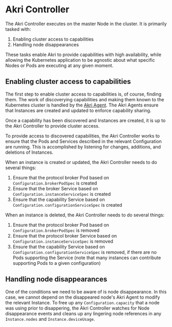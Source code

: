 # Akri Controller
The Akri Controller executes on the master Node in the cluster.  It is primarily tasked with:

1. Enabling cluster access to capabilities
1. Handling node disappearances

These tasks enable Akri to provide capabilities with high availability, while allowing the Kubernetes application to be agnostic about what specific Nodes or Pods are executing at any given moment.

## Enabling cluster access to capabilities
The first step to enable cluster access to capabilities is, of course, finding them.  The work of discoverying capabilities and making them known to the Kubernetes cluster is handled by the [Akri Agent](./agent-in-depth.md).  The Akri Agents ensure that Instances are created and updated to enforce capability sharing.

Once a capability has been discovered and Instances are created, it is up to the Akri Controller to provide cluster access.

To provide access to discovered capabilities, the Akri Controller works to ensure that the Pods and Services described in the relevant Configuration are running.  This is accomplished by listening for changes, additions, and deletions of Instances.

When an instance is created or updated, the Akri Controller needs to do several things:

1. Ensure that the protocol broker Pod based on `Configuration.brokerPodSpec` is created
1. Ensure that the broker Service based on `Configuration.instanceServiceSpec` is created
1. Ensure that the capability Service based on `Configuration.configurationServiceSpec` is created

When an instance is deleted, the Akri Controller needs to do several things:

1. Ensure that the protocol broker Pod based on `Configuration.brokerPodSpec` is removed
1. Ensure that the protocol broker Service based on `Configuration.instanceServiceSpec` is removed
1. Ensure that the capability Service based on `Configuration.configurationServiceSpec` is removed, if there are no Pods supporting the Service (note that many instances can contribute supporting Pods to a given configuration)

## Handling node disappearances
One of the conditions we need to be aware of is node disappearance.  In this case, we cannot depend on the disappeared node's Akri Agent to modify the relevant Instance.  To free up any `Configuration.capacity` that a node was using prior to disappering, the Akri Controller watches for Node disappearance events and cleans up any lingering node references in any `Instance.nodes` and `Instance.deviceUsage`.
